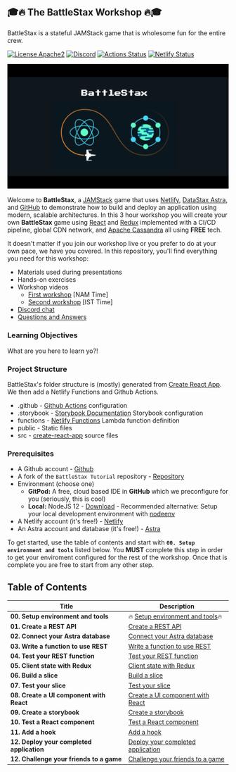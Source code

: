 ## 🎓🔥 The BattleStax Workshop 🔥🎓 

BattleStax is a stateful JAMStack game that is wholesome fun for the entire crew.


[![License Apache2](https://img.shields.io/hexpm/l/plug.svg)](http://www.apache.org/licenses/LICENSE-2.0)
[![Discord](https://img.shields.io/discord/685554030159593522)](https://discord.com/widget?id=685554030159593522&theme=dark)
[![Actions Status](https://github.com/DataStax-Academy/battlestax/workflows/BattleStax%20Tests/badge.svg)](https://github.com/DataStax-Academy/battlestax/actions) 
[![Netlify Status](https://api.netlify.com/api/v1/badges/e265340f-c6a6-4d7b-b24c-438b87c67876/deploy-status)](https://app.netlify.com/sites/battlestax-tutorial/deploys)

![BattleStax JAMStack Workshop](./tutorial/battlestax.png)

Welcome to **BattleStax**, a [JAMStack](https://jamstack.org/) game that uses [Netlify](https://www.netlify.com/jamstack/), [DataStax Astra](https://dtsx.io/workshop), and [GitHub](https://github.com/) to demonstrate how to build and deploy an application using modern, scalable architectures. In this 3 hour workshop you will create your own **BattleStax** game using [React](https://reactjs.org/) and [Redux](https://redux.js.org/) implemented with a CI/CD pipeline, global CDN network, and [Apache Cassandra](https://cassandra.apache.org/) all using **FREE** tech.

It doesn't matter if you join our workshop live or you prefer to do at your own pace, we have you covered. In this repository, you'll find everything you need for this workshop:

- Materials used during presentations
- Hands-on exercises
- Workshop videos
  - [First workshop](???) [NAM Time]
  - [Second workshop](???) [IST Time]
- [Discord chat](https://bit.ly/cassandra-workshop)
- [Questions and Answers](https://community.datastax.com/)

### Learning Objectives
What are you here to learn yo?!

### Project Structure

BattleStax's folder structure is (mostly) generated from [Create React App](https://github.com/facebook/create-react-app). We then add a Netlify Functions and Github Actions.

- .github - [Github Actions](https://github.com/features/actions) configuration
- .storybook - [Storybook Documentation](https://storybook.js.org/) Storybook configuration
- functions - [Netlify Functions](https://www.netlify.com/products/functions/) Lambda function definition
- public - Static files
- src - [create-react-app](https://github.com/facebook/create-react-app) source files

### Prerequisites

-  A Github account - [Github](https://github.com)
-  A fork of the `BattleStax Tutorial` repository - [Repository](https://github.com/kidrecursive/battlestax-tutorial)
- Environment (choose one)
    - **GitPod:** A free, cloud based IDE in **GitHub** which we preconfigure for you (seriously, this is cool)
    - **Local:** NodeJS 12 - [Download](https://nodejs.org/en/download/) - Recommended alternative: Setup your local development environment with [nodeenv](#nodeenv)
-  A Netlify account (it's free!) - [Netlify](https://www.netlify.com)
-  An Astra account and database (it's free!) - [Astra](https://dtsx.io/workshop)

To get started, use the table of contents and start with **`00. Setup environment and tools`** listed below. You **MUST** complete this step in order to get your enviroment configured for the rest of the workshop. Once that is complete you are free to start from any other step.

## Table of Contents

| Title  | Description
|---|---|
| **00. Setup environment and tools** | 🔥 [Setup environment and tools](./README_step00.md)🔥 |
| **01. Create a REST API** | [Create a REST API](./README_step01.md) |
| **02. Connect your Astra database** | [Connect your Astra database](./README_step02.md) |
| **03. Write a function to use REST** | [Write a function to use REST](./README_step03.md) |
| **04. Test your REST function** | [Test your REST function](./README_step04.md) |
| **05. Client state with Redux** | [Client state with Redux](./README_step05.md) |
| **06. Build a slice** | [Build a slice](./README_step06.md) |
| **07. Test your slice** | [Test your slice](./README_step07.md) |
| **08. Create a UI component with React** | [Create a UI component with React](./README_step07.md) |
| **09. Create a storybook** | [Create a storybook](./README_step08.md) |
| **10. Test a React component** | [Test a React component](./README_step09.md) |
| **11. Add a hook** | [Add a hook](./README_step10.md) |
| **12. Deploy your completed application** | [Deploy your completed application](./README_step12.md) |
| **12. Challenge your friends to a game** | [Challenge your friends to a game](./README_step13.md) |